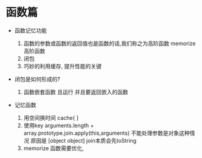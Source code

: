 # 函数篇
- 函数记忆功能
    1. 函数的参数或函数的返回值也是函数的话,我们称之为高阶函数
        memorize 高阶函数
    2. 闭包
    3. 巧妙的利用缓存, 提升性能的关键

- 闭包是如何形成的?
    1. 函数嵌套函数 且运行 并且要返回嵌入的函数


- 记忆函数
   1. 用空间换时间  cache{  } 
   2. 使用key 
        arguments.length + array.prototype.join.apply(this,arguments)
        不能处理参数是对象这种情况
        原因是 [object object] join本质会先toString
   3. memorize 函数需要优化,

